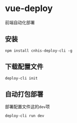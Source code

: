 # vue-deploy

前端自动化部署

## 安装

```
npm install cnhis-deploy-cli -g
```

## 下载配置文件
```
deploy-cli init
```

## 自动打包部署

部署配置文件这的`dev`项

```
deploy-cli run dev
```